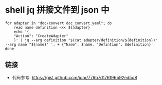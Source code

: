 # shell jq 拼接文件到 json 中

[//]: <> (shell, jq, json)

```shell
for adapter in "doc/convert doc_convert.yaml"; do
    read name definition <<< ${adapter}
    echo '{
    "Action": "CreateAdapter"
    }' | jq --arg definition "$(cat adapter/definition/${definition})" --arg name "${name}" '. + {"Name": $name, "Defintion": $definition}'
done
```

## 链接

- 代码参考: <https://gist.github.com/joar/776b7d176196592ed5d8>
